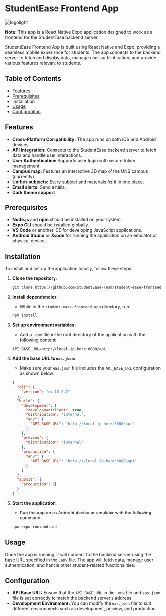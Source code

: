 # StudentEase Frontend App

![logolight](https://github.com/user-attachments/assets/f4bfc2fd-1f61-4e7c-a5bc-f1a26de255c0)


**Note:** This app is a React Native Expo application designed to work as a frontend for the StudentEase backend server.

StudentEase Frontend App is built using React Native and Expo, providing a seamless mobile experience for students. The app connects to the backend server to fetch and display data, manage user authentication, and provide various features relevant to students.

## Table of Contents

- [Features](#features)
- [Prerequisites](#prerequisites)
- [Installation](#installation)
- [Usage](#usage)
- [Configuration](#configuration)

## Features

- **Cross-Platform Compatibility:** The app runs on both iOS and Android devices.
- **API Integration:** Connects to the StudentEase backend server to fetch data and handle user interactions.
- **User Authentication:** Supports user login with secure token management.
- **Campus map:** Features an interactive 3D map of the UNS campus (currently)
- **Unifies subjects:** Every subject and materials for it in one place.
- **Email alerts:** Send emails.
- **Dark theme support**

## Prerequisites

- **Node.js** and **npm** should be installed on your system.
- **Expo CLI** should be installed globally.
- **VS Code** or another IDE for developing JavaScript applications.
- **Android Studio** or **Xcode** for running the application on an emulator or physical device.

## Installation

To install and set up the application locally, follow these steps:

1. **Clone the repository:**

    ```bash
    git clone https://github.com/StudentEase-Team/student-ease-frontend-app.git
    ```

2. **Install dependencies:**

    - While in the `student-ease-frontend-app` directory, run:

    ```bash
    npm install
    ```

3. **Set up environment variables:**

    - Add a `.env` file in the root directory of the application with the following content:

    ```plaintext
    API_BASE_URL=http://local-ip-here:8080/api
    ```

4. **Add the base URL to `eas.json`:**

    - Make sure your `eas.json` file includes the `API_BASE_URL` configuration as shown below:

    ```json
    {
      "cli": {
        "version": ">= 10.2.2"
      },
      "build": {
        "development": {
          "developmentClient": true,
          "distribution": "internal",
          "env": {
            "API_BASE_URL": "http://local-ip-here:8080/api"
          }
        },
        "preview": {
          "distribution": "internal"
        },
        "production": {
          "env": {
            "API_BASE_URL": "http:///local-ip-here:8080/api"
          }
        }
      },
      "submit": {
        "production": {}
      }
    }
    ```

5. **Start the application:**

    - Run the app on an Android device or emulator with the following command:

    ```bash
    npx expo run:android
    ```

## Usage

Once the app is running, it will connect to the backend server using the base URL specified in the `.env` file. The app will fetch data, manage user authentication, and handle other student-related functionalities.

## Configuration

- **API Base URL:** Ensure that the `API_BASE_URL` in the `.env` file and `eas.json` file is set correctly to match the backend server's address.
- **Development Environment:** You can modify the `eas.json` file to suit different environments such as development, preview, and production.

